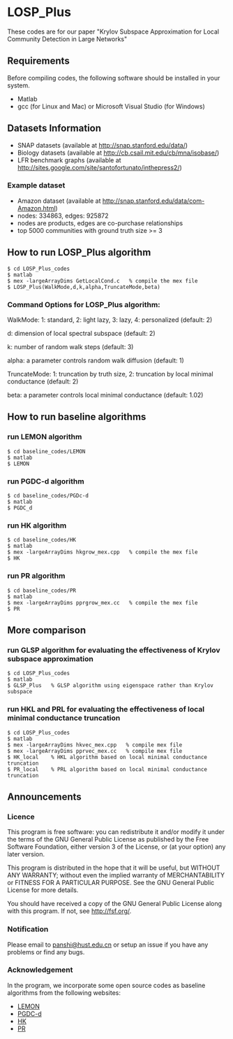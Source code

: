 # LOSP_Plus
These codes are for our paper "Krylov Subspace Approximation for Local Community Detection in Large Networks"
## Requirements
Before compiling codes, the following software should be installed in your system.
- Matlab
- gcc (for Linux and Mac) or Microsoft Visual Studio (for Windows)
## Datasets Information
- SNAP datasets (available at http://snap.stanford.edu/data/)
- Biology datasets (available at http://cb.csail.mit.edu/cb/mna/isobase/) 
- LFR benchmark graphs (available at http://sites.google.com/site/santofortunato/inthepress2/)
### Example dataset
- Amazon dataset (available at http://snap.stanford.edu/data/com-Amazon.html)
- nodes: 334863, edges: 925872 
- nodes are products, edges are co-purchase relationships
- top 5000 communities with ground truth size >= 3
## How to run LOSP_Plus algorithm
```
$ cd LOSP_Plus_codes
$ matlab 
$ mex -largeArrayDims GetLocalCond.c   % compile the mex file 
$ LOSP_Plus(WalkMode,d,k,alpha,TruncateMode,beta) 
```
### Command Options for LOSP_Plus algorithm:

WalkMode: 1: standard, 2: light lazy, 3: lazy, 4: personalized (default: 2)

d: dimension of local spectral subspace (default: 2)

k: number of random walk steps (default: 3)

alpha: a parameter controls random walk diffusion (default: 1)

TruncateMode: 1: truncation by truth size, 2: truncation by local minimal conductance (default: 2)

beta: a parameter controls local minimal conductance (default: 1.02)
## How to run baseline algorithms
### run LEMON algorithm
```
$ cd baseline_codes/LEMON
$ matlab 
$ LEMON
```
### run PGDC-d algorithm
```
$ cd baseline_codes/PGDc-d
$ matlab
$ PGDC_d
```
### run HK algorithm
```
$ cd baseline_codes/HK
$ matlab 
$ mex -largeArrayDims hkgrow_mex.cpp   % compile the mex file 
$ HK
```
### run PR algorithm
```
$ cd baseline_codes/PR
$ matlab 
$ mex -largeArrayDims pprgrow_mex.cc   % compile the mex file 
$ PR
```
## More comparison
### run GLSP algorithm for evaluating the effectiveness of Krylov subspace approximation
```
$ cd LOSP_Plus_codes
$ matlab 
$ GLSP_Plus   % GLSP algorithm using eigenspace rather than Krylov subspace
```
### run HKL and PRL for evaluating the effectiveness of local minimal conductance truncation
```
$ cd LOSP_Plus_codes
$ matlab
$ mex -largeArrayDims hkvec_mex.cpp   % compile mex file
$ mex -largeArrayDims pprvec_mex.cc   % compile mex file
$ HK_local    % HKL algorithm based on local minimal conductance truncation
$ PR_local    % PRL algorithm based on local minimal conductance truncation
```
## Announcements
### Licence
This program is free software: you can redistribute it and/or modify it under the terms of the GNU General Public License as published by the Free Software Foundation, either version 3 of the License, or (at your option) any later version.

This program is distributed in the hope that it will be useful, but WITHOUT ANY WARRANTY; without even the implied warranty of MERCHANTABILITY or FITNESS FOR A PARTICULAR PURPOSE. See the GNU General Public License for more details.

You should have received a copy of the GNU General Public License along with this program. If not, see http://fsf.org/.
### Notification
Please email to panshi@hust.edu.cn or setup an issue if you have any problems or find any bugs.
### Acknowledgement
In the program, we incorporate some open source codes as baseline algorithms from the following websites:
- [LEMON](https://github.com/yixuanli/lemon)
- [PGDC-d](http://cs.ru.nl/~tvanlaarhoven/conductance2016/)
- [HK](https://github.com/kkloste/hkgrow)
- [PR](https://www.cs.purdue.edu/homes/dgleich/codes/neighborhoods/)
